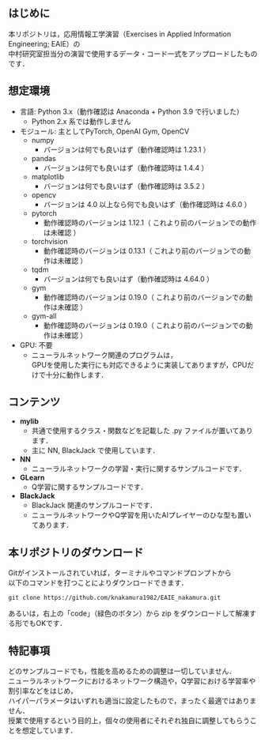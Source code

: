 ## はじめに
本リポジトリは，応用情報工学演習（Exercises in Applied Information Engineering; EAIE）の  
中村研究室担当分の演習で使用するデータ・コード一式をアップロードしたものです．

## 想定環境
- 言語: Python 3.x（動作確認は Anaconda + Python 3.9 で行いました）
  - Python 2.x 系では動作しません
- モジュール: 主としてPyTorch, OpenAI Gym, OpenCV
  - numpy
    - バージョンは何でも良いはず（動作確認時は 1.23.1 ）
  - pandas
    - バージョンは何でも良いはず（動作確認時は 1.4.4 ）
  - matplotlib
    - バージョンは何でも良いはず（動作確認時は 3.5.2 ）
  - opencv
    - バージョンは 4.0 以上なら何でも良いはず（動作確認時は 4.6.0 ）
  - pytorch
    - 動作確認時のバージョンは 1.12.1（ これより前のバージョンでの動作は未確認 ）
  - torchvision
    - 動作確認時のバージョンは 0.13.1（ これより前のバージョンでの動作は未確認 ）
  - tqdm
    - バージョンは何でも良いはず（動作確認時は 4.64.0 ）
  - gym
    - 動作確認時のバージョンは 0.19.0（ これより前のバージョンでの動作は未確認 ）
  - gym-all
    - 動作確認時のバージョンは 0.19.0（ これより前のバージョンでの動作は未確認 ）
- GPU: 不要
  - ニューラルネットワーク関連のプログラムは，  
  GPUを使用した実行にも対応できるように実装してありますが，CPUだけで十分に動作します．

## コンテンツ
- **mylib**
  - 共通で使用するクラス・関数などを記載した .py ファイルが置いてあります．
  - 主に NN, BlackJack で使用しています．
- **NN**
  - ニューラルネットワークの学習・実行に関するサンプルコードです．
- **GLearn**
  - Q学習に関するサンプルコードです． 
- **BlackJack**
  - BlackJack 関連のサンプルコードです．
  - ニューラルネットワークやQ学習を用いたAIプレイヤーのひな型も置いてあります．

## 本リポジトリのダウンロード

Gitがインストールされていれば，ターミナルやコマンドプロンプトから  
以下のコマンドを打つことによりダウンロードできます．
```
git clone https://github.com/knakamura1982/EAIE_nakamura.git
```

あるいは，右上の「code」（緑色のボタン）から zip をダウンロードして解凍する形でもOKです．

## 特記事項
どのサンプルコードでも，性能を高めるための調整は一切していません．  
ニューラルネットワークにおけるネットワーク構造や，Q学習における学習率や割引率などをはじめ，  
ハイパーパラメータはいずれも適当に設定したもので，まったく最適ではありません．  
授業で使用するという目的上，個々の使用者にそれぞれ独自に調整してもらうことを想定しています．
